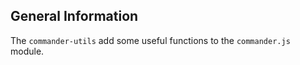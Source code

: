 ## General Information

The `commander-utils` add some useful functions to the `commander.js` module.
